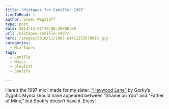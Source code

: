 ```yaml
---
title: 'Mixtapes for Camille: 1997'
timeToRead: 1 
author: Steel Wagstaff
type: post
date: 2014-12-01T19:00:20+00:00
url: /mixtapes-camille-1997/
hero: /images/2016/11/1997-e1421253678916.jpg
categories:
  - Mix Tapes
tags:
  - Camille
  - Music
  - playlist
  - Spotify

---
```

Here&#8217;s the 1997 mix I made for my sister. <a title="&quot;Heywood Lane&quot;" href="https://www.youtube.com/watch?v=OXeuDeiMmx4" target="_blank">&#8220;Heywood Lane&#8221;</a> by Gorky&#8217;s Zygotic Mynci should have appeared between &#8220;Shame on You&#8221; and &#8220;Father of Mine,&#8221; but Spotify doesn&#8217;t have it. Enjoy!